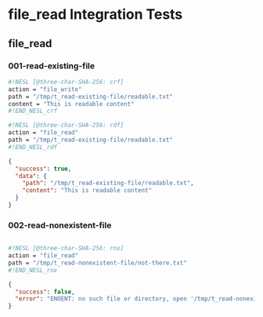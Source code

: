 # file_read Integration Tests

## file_read

### 001-read-existing-file

```sh nesl
#!NESL [@three-char-SHA-256: crf]
action = "file_write"
path = "/tmp/t_read-existing-file/readable.txt"
content = "This is readable content"
#!END_NESL_crf
```

```sh nesl
#!NESL [@three-char-SHA-256: rdf]
action = "file_read"
path = "/tmp/t_read-existing-file/readable.txt"
#!END_NESL_rdf
```

```json
{
  "success": true,
  "data": {
    "path": "/tmp/t_read-existing-file/readable.txt",
    "content": "This is readable content"
  }
}
```

### 002-read-nonexistent-file

```sh nesl
```

```sh nesl
#!NESL [@three-char-SHA-256: rnx]
action = "file_read"
path = "/tmp/t_read-nonexistent-file/not-there.txt"
#!END_NESL_rnx
```

```json
{
  "success": false,
  "error": "ENOENT: no such file or directory, open '/tmp/t_read-nonexistent-file/not-there.txt'"
}
```
